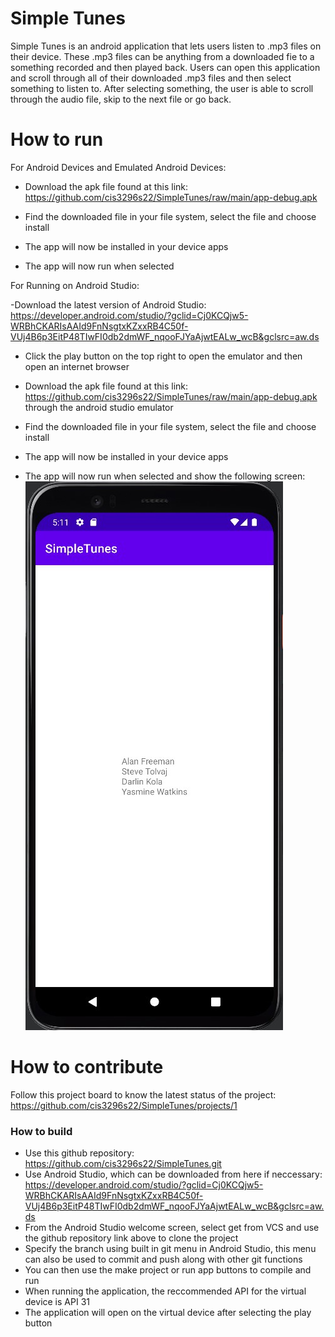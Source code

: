 # Simple Tunes


Simple Tunes is an android application that lets users listen to .mp3 files on their device. These .mp3 files can be anything from a downloaded fie to a something recorded and then played back. Users can open this application and scroll through all of their downloaded .mp3 files and then select something to listen to. After selecting something, the user is able to scroll through the audio file, skip to the next file or go back.


# How to run

For Android Devices and Emulated Android Devices:

- Download the apk file found at this link: https://github.com/cis3296s22/SimpleTunes/raw/main/app-debug.apk

- Find the downloaded file in your file system, select the file and choose install 

- The app will now be installed in your device apps 

- The app will now run when selected

For Running on Android Studio: 

-Download the latest version of Android Studio: https://developer.android.com/studio/?gclid=Cj0KCQjw5-WRBhCKARIsAAId9FnNsgtxKZxxRB4C50f-VUj4B6p3EitP48TIwFI0db2dmWF_nqooFJYaAjwtEALw_wcB&gclsrc=aw.ds

- Click the play button on the top right to open the emulator and then open an internet browser

- Download the apk file found at this link: https://github.com/cis3296s22/SimpleTunes/raw/main/app-debug.apk through the android studio emulator

- Find the downloaded file in your file system, select the file and choose install 

- The app will now be installed in your device apps 

- The app will now run when selected and show the following screen:
![This is a screenshot.](image.jpg)

# How to contribute
Follow this project board to know the latest status of the project: https://github.com/cis3296s22/SimpleTunes/projects/1


### How to build
- Use this github repository: https://github.com/cis3296s22/SimpleTunes.git  
- Use Android Studio, which can be downloaded from here if neccessary: https://developer.android.com/studio/?gclid=Cj0KCQjw5-WRBhCKARIsAAId9FnNsgtxKZxxRB4C50f-VUj4B6p3EitP48TIwFI0db2dmWF_nqooFJYaAjwtEALw_wcB&gclsrc=aw.ds
- From the Android Studio welcome screen, select get from VCS and use the github repository link above to clone the project 
- Specify the branch using built in git menu in Android Studio, this menu can also be used to commit and push along with other git functions 
- You can then use the make project or run app buttons to compile and run 
- When running the application, the reccommended API for the virtual device is API 31
- The application will open on the virtual device after selecting the play button  
